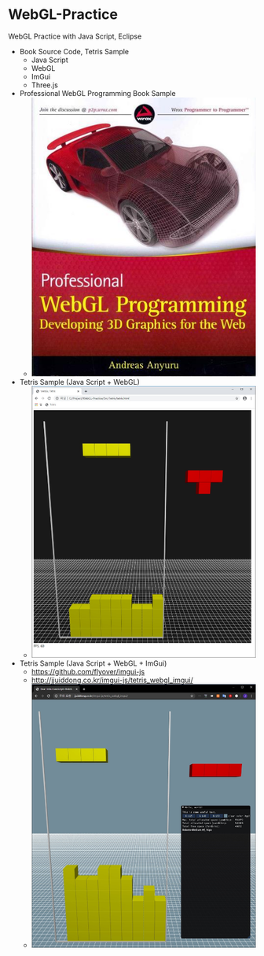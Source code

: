 # WebGL-Practice
WebGL Practice with Java Script, Eclipse
 - Book Source Code, Tetris Sample
    - Java Script
    - WebGL
    - ImGui
    - Three.js
- Professional WebGL Programming Book Sample
  - ![](https://github.com/jjuiddong/WebGL-Practice/blob/master/Doc/webglbook2.jpg?raw=true)
- Tetris Sample (Java Script + WebGL)
  - ![](https://github.com/jjuiddong/WebGL-Practice/blob/master/Doc/tetris.jpg?raw=true)
- Tetris Sample (Java Script + WebGL + ImGui)
  - https://github.com/flyover/imgui-js
  - http://jjuiddong.co.kr/imgui-js/tetris_webgl_imgui/
  - ![](https://github.com/jjuiddong/WebGL-Practice/blob/master/Doc/tetris_js_webgl_imgui.jpg?raw=true)

